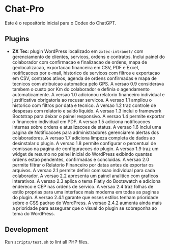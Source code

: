 # Chat-Pro

Este é o repositório inicial para o Codex do ChatGPT.

## Plugins

 - **ZX Tec**: plugin WordPress localizado em `zxtec-intranet/` com gerenciamento de clientes, servicos, ordens e contratos. Inclui painel do colaborador com confirmacao e finalizacao de ordens, mapa de geolocalizacao, exportacao financeira em CSV, PDF e Excel, notificacoes por e-mail, historico de servicos com filtros e exportacao em CSV, contratos ativos, agenda de ordens confirmadas e mapa de tecnicos com atribuicao automatica pelo GPS. A versao 0.9 considerava tambem o custo por Km do colaborador e definia o agendamento automaticamente. A versao 1.0 adicionou relatorio financeiro individual e justificativa obrigatoria ao recusar servicos. A versao 1.1 ampliou o historico com filtros por data e tecnico. A versao 1.2 traz controle de despesas com relatorio e saldo liquido. A versao 1.3 inclui o framework Bootstrap para deixar o painel responsivo. A versao 1.4 permite exportar o financeiro individual em PDF. A versao 1.5 adiciona notificacoes internas sobre ordens e atualizacoes de status. A versao 1.6 inclui uma pagina de Notificacoes para administradores gerenciarem alertas dos colaboradores.
 A versao 1.7 adiciona limpeza completa de dados ao desinstalar o plugin.
 A versao 1.8 permite configurar o percentual de comissao na pagina de configuracoes do plugin.
 A versao 1.9 traz um widget de resumo no painel inicial do WordPress exibindo quantas ordens estao pendentes, confirmadas e concluidas.
 A versao 2.0 permite filtrar o Relatorio Financeiro por datas antes de exportar os arquivos.
 A versao 2.1 permite definir comissao individual para cada colaborador.
 A versao 2.2 apresenta um painel analitico com graficos interativos.
A versao 2.3 aplica o tema Flatly do Bootswatch e adiciona endereco e CEP nas ordens de servico.
A versao 2.4 traz folhas de estilo proprias para uma interface mais moderna em todas as paginas do plugin.
A versao 2.4.1 garante que esses estilos tenham prioridade sobre o CSS padrao do WordPress.
A versao 2.4.2 aumenta ainda mais a prioridade para assegurar que o visual do plugin se sobreponha ao tema do WordPress.

## Development
Run `scripts/test.sh` to lint all PHP files.

